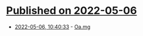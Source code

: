 # [Published on 2022-05-06](index.md)

* [2022-05-06, 10:40:33](https://news.ycombinator.com/item?id=31283607) - [Oa.mg](https://oa.mg)
